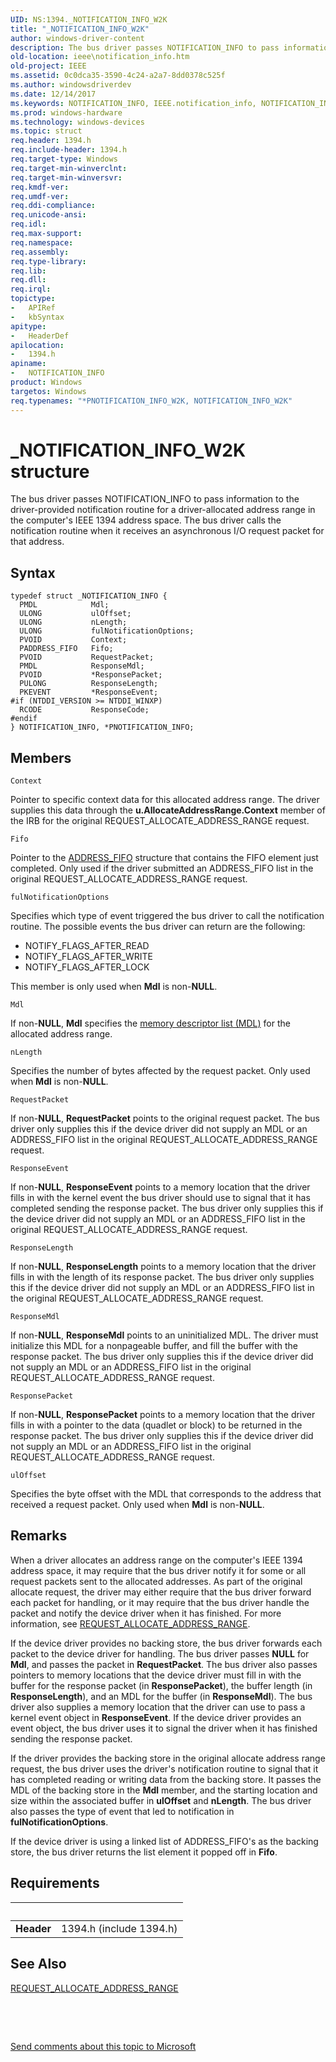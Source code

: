 ```yaml
---
UID: NS:1394._NOTIFICATION_INFO_W2K
title: "_NOTIFICATION_INFO_W2K"
author: windows-driver-content
description: The bus driver passes NOTIFICATION_INFO to pass information to the driver-provided notification routine for a driver-allocated address range in the computer's IEEE 1394 address space.
old-location: ieee\notification_info.htm
old-project: IEEE
ms.assetid: 0c0dca35-3590-4c24-a2a7-8dd0378c525f
ms.author: windowsdriverdev
ms.date: 12/14/2017
ms.keywords: NOTIFICATION_INFO, IEEE.notification_info, NOTIFICATION_INFO structure [Buses], NOTIFICATION_INFO_W2K, 1394/PNOTIFICATION_INFO, 1394stct_db1356d4-c42d-46a4-bbc4-ed8452dc2212.xml, PNOTIFICATION_INFO structure pointer [Buses], _NOTIFICATION_INFO_W2K, *PNOTIFICATION_INFO_W2K, *PNOTIFICATION_INFO, 1394/NOTIFICATION_INFO, PNOTIFICATION_INFO
ms.prod: windows-hardware
ms.technology: windows-devices
ms.topic: struct
req.header: 1394.h
req.include-header: 1394.h
req.target-type: Windows
req.target-min-winverclnt: 
req.target-min-winversvr: 
req.kmdf-ver: 
req.umdf-ver: 
req.ddi-compliance: 
req.unicode-ansi: 
req.idl: 
req.max-support: 
req.namespace: 
req.assembly: 
req.type-library: 
req.lib: 
req.dll: 
req.irql: 
topictype:
-	APIRef
-	kbSyntax
apitype:
-	HeaderDef
apilocation:
-	1394.h
apiname:
-	NOTIFICATION_INFO
product: Windows
targetos: Windows
req.typenames: "*PNOTIFICATION_INFO_W2K, NOTIFICATION_INFO_W2K"
---
```


# _NOTIFICATION_INFO_W2K structure
The bus driver passes NOTIFICATION_INFO to pass information to the driver-provided notification routine for a driver-allocated address range in the computer's IEEE 1394 address space. The bus driver calls the notification routine when it receives an asynchronous I/O request packet for that address.

## Syntax
````
typedef struct _NOTIFICATION_INFO {
  PMDL            Mdl;
  ULONG           ulOffset;
  ULONG           nLength;
  ULONG           fulNotificationOptions;
  PVOID           Context;
  PADDRESS_FIFO   Fifo;
  PVOID           RequestPacket;
  PMDL            ResponseMdl;
  PVOID           *ResponsePacket;
  PULONG          ResponseLength;
  PKEVENT         *ResponseEvent;
#if (NTDDI_VERSION >= NTDDI_WINXP)
  RCODE           ResponseCode;
#endif 
} NOTIFICATION_INFO, *PNOTIFICATION_INFO;
````

## Members


`Context`

Pointer to specific context data for this allocated address range. The driver supplies this data through the <b>u.AllocateAddressRange.Context</b> member of the IRB for the original REQUEST_ALLOCATE_ADDRESS_RANGE request.

`Fifo`

Pointer to the <a href="https://msdn.microsoft.com/library/windows/hardware/ff536904">ADDRESS_FIFO</a> structure that contains the FIFO element just completed. Only used if the driver submitted an ADDRESS_FIFO list in the original REQUEST_ALLOCATE_ADDRESS_RANGE request.

`fulNotificationOptions`

Specifies which type of event triggered the bus driver to call the notification routine. The possible events the bus driver can return are the following:

<ul>
<li> NOTIFY_FLAGS_AFTER_READ</li>
<li> NOTIFY_FLAGS_AFTER_WRITE</li>
<li> NOTIFY_FLAGS_AFTER_LOCK</li>
</ul>
This member is only used when <b>Mdl</b> is non-<b>NULL</b>.

`Mdl`

If non-<b>NULL</b>, <b>Mdl</b> specifies the <a href="https://msdn.microsoft.com/a1ec4764-4e11-4fb2-b439-ad6b721eb504">memory descriptor list (MDL)</a>  for the allocated address range.

`nLength`

Specifies the number of bytes affected by the request packet. Only used when <b>Mdl</b> is non-<b>NULL</b>.

`RequestPacket`

If non-<b>NULL</b>, <b>RequestPacket</b> points to the original request packet. The bus driver only supplies this if the device driver did not supply an MDL or an ADDRESS_FIFO list in the original REQUEST_ALLOCATE_ADDRESS_RANGE request.

`ResponseEvent`

If non-<b>NULL</b>, <b>ResponseEvent</b> points to a memory location that the driver fills in with the kernel event the bus driver should use to signal that it has completed sending the response packet. The bus driver only supplies this if the device driver did not supply an MDL or an ADDRESS_FIFO list in the original REQUEST_ALLOCATE_ADDRESS_RANGE request.

`ResponseLength`

If non-<b>NULL</b>, <b>ResponseLength</b> points to a memory location that the driver fills in with the length of its response packet. The bus driver only supplies this if the device driver did not supply an MDL or an ADDRESS_FIFO list in the original REQUEST_ALLOCATE_ADDRESS_RANGE request.

`ResponseMdl`

If non-<b>NULL</b>, <b>ResponseMdl</b> points to an uninitialized MDL. The driver must initialize this MDL for a nonpageable buffer, and fill the buffer with the response packet. The bus driver only supplies this if the device driver did not supply an MDL or an ADDRESS_FIFO list in the original REQUEST_ALLOCATE_ADDRESS_RANGE request.

`ResponsePacket`

If non-<b>NULL</b>, <b>ResponsePacket</b> points to a memory location that the driver fills in with a pointer to the data (quadlet or block) to be returned in the response packet. The bus driver only supplies this if the device driver did not supply an MDL or an ADDRESS_FIFO list in the original REQUEST_ALLOCATE_ADDRESS_RANGE request.

`ulOffset`

Specifies the byte offset with the MDL that corresponds to the address that received a request packet. Only used when <b>Mdl</b> is non-<b>NULL</b>.

## Remarks
When a driver allocates an address range on the computer's IEEE 1394 address space, it may require that the bus driver notify it for some or all request packets sent to the allocated addresses. As part of the original allocate request, the driver may either require that the bus driver forward each packet for handling, or it may require that the bus driver handle the packet and notify the device driver when it has finished. For more information, see <a href="https://msdn.microsoft.com/library/windows/hardware/ff537632">REQUEST_ALLOCATE_ADDRESS_RANGE</a>. 

If the device driver provides no backing store, the bus driver forwards each packet to the device driver for handling. The bus driver passes <b>NULL</b> for <b>Mdl</b>, and passes the packet in <b>RequestPacket</b>. The bus driver also passes pointers to memory locations that the device driver must fill in with the buffer for the response packet (in <b>ResponsePacket</b>), the buffer length (in <b>ResponseLength</b>), and an MDL for the buffer (in <b>ResponseMdl</b>). The bus driver also supplies a memory location that the driver can use to pass a kernel event object in <b>ResponseEvent</b>. If the device driver provides an event object, the bus driver uses it to signal the driver when it has finished sending the response packet.

If the driver provides the backing store in the original allocate address range request, the bus driver uses the driver's notification routine to signal that it has completed reading or writing data from the backing store. It passes the MDL of the backing store in the <b>Mdl</b> member, and the starting location and size within the associated buffer in <b>ulOffset</b> and <b>nLength</b>. The bus driver also passes the type of event that led to notification in <b>fulNotificationOptions</b>.

If the device driver is using a linked list of ADDRESS_FIFO's as the backing store, the bus driver returns the list element it popped off in <b>Fifo</b>.

## Requirements
| &nbsp; | &nbsp; |
| ---- |:---- |
| **Header** | 1394.h (include 1394.h) |

## See Also

<a href="https://msdn.microsoft.com/library/windows/hardware/ff537632">REQUEST_ALLOCATE_ADDRESS_RANGE</a>



 

 

<a href="mailto:wsddocfb@microsoft.com?subject=Documentation%20feedback [IEEE\buses]:%20NOTIFICATION_INFO structure%20 RELEASE:%20(12/14/2017)&amp;body=%0A%0APRIVACY STATEMENT%0A%0AWe use your feedback to improve the documentation. We don't use your email address for any other purpose, and we'll remove your email address from our system after the issue that you're reporting is fixed. While we're working to fix this issue, we might send you an email message to ask for more info. Later, we might also send you an email message to let you know that we've addressed your feedback.%0A%0AFor more info about Microsoft's privacy policy, see http://privacy.microsoft.com/en-us/default.aspx." title="Send comments about this topic to Microsoft">Send comments about this topic to Microsoft</a>